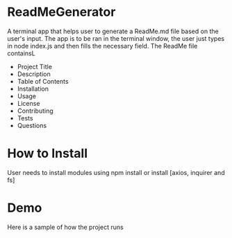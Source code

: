 # ReadMeGenerator

A terminal app that helps user to generate a ReadMe.md file based on the user's input. The app is to be ran in the terminal window, the user just types in node index.js and then fills the necessary field. The ReadMe file containsL
- Project Title
- Description
- Table of Contents
- Installation
- Usage
- License
- Contributing
- Tests
- Questions

# How to Install
User needs to install modules using npm install or install [axios, inquirer and fs]

# Demo
Here is a sample of how the project runs

